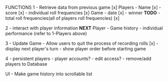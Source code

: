 FUNCTIONS
1 - Retrieve data from previous game [x]
    Players
    - Name [x]
    - score [x]
    - individual roll frequencies [x]
    Game
    - date [x]
    - winner **TODO**
    - total roll frequencies(all of players roll frequencies) [x]

2 - interact with player information **NEXT**
    Player
    - Game history
    - individual performance (refer to 1-Players above)

3 - Update Game
    - Allow users to quit the process of recording rolls [x]
    - display next player's turn
    - show player order before starting game

4 - persistent players
    - player accounts?
    - edit access?
        - remove/add players to Database


UI
    - Make game history into scrollable list

